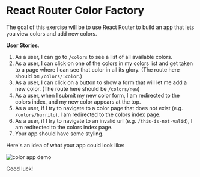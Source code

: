 # React Router Color Factory

The goal of this exercise will be to use React Router to build an app that lets you view colors and add new colors.

**User Stories**.

1.  As a user, I can go to `/colors` to see a list of all available colors.
2.  As a user, I can click on one of the colors in my colors list and get taken to a page where I can see that color in all its glory. (The route here should be `/colors/:color`.)
3.  As a user, I can click on a button to show a form that will let me add a new color. (The route here should be `/colors/new`)
4.  As a user, when I submit my new color form, I am redirected to the colors index, and my new color appears at the top.
5.  As a user, if I try to navigate to a color page that does not exist (e.g. `/colors/burrito`), I am redirected to the colors index page.
6.  As a user, if I try to navigate to an invalid url (e.g. `/this-is-not-valid`), I am redirected to the colors index page.
7.  Your app should have some styling.


Here's an idea of what your app could look like:

![color app demo](./color-factory.gif)

Good luck!
